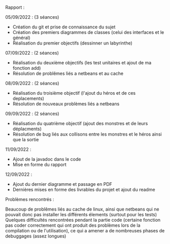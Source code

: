 Rapport : 

05/09/2022 : (3 séances)
 - Création du git et prise de connaissance du sujet
 - Création des premiers diagrammes de classes (celui des interfaces et le général)
 - Réalisation du premier objectifs (dessinner un labyrinthe)

07/09/2022 : (2 séances)
 - Réalisation du deuxième objectifs (les test unitaires et ajout de ma fonction add)
 - Résolution de problêmes liés a netbeans et au cache

08/09/2022 : (2 séances)
 - Réalisation du troisième objectif (l'ajout du héros et de ces deplacements)
 - Résolution de nouveaux problèmes liés a netbeans

09/09/2022 : (2 séances)
 - Réalisation du quatrième objectif (ajout des monstres et de leurs déplacments)
 - Résolution de bug liés aux collisons entre les monstres et le héros ainsi que la sortie

11/09/2022 :
 - Ajout de la javadoc dans le code
 - Mise en forme du rapport

12/09/2022 :
 - Ajout du dernier diagramme et passage en PDF 
 - Dernières mises en forme des livrables du projet et ajout du readme

Problèmes rencontrés : 

Beaucoup de problêmes liés au cache de linux, ainsi que netbeans qui ne pouvait 
donc pas installer les différents élements (surtout pour les tests)
Quelques difficultés rencontrées pendant la partie code (certaine fonction pas coder
correctement qui ont produit des problèmes lors de la compilation ou de l'utilisation),
ce qui a amener a de nombreuses phases de debuggages (assez longues)